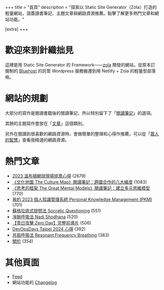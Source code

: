 +++
title = "首頁"
description = "探索以 Static Site Generator（Zola）打造的輕量網站，涵蓋讀書筆記、主題文章與網路資源推薦。點擊了解更多熱門文章和網站功能。"

[extra]
+++

# 歡迎來到針織拙見

這裡是用 Static Site Generator 的 Framework——[zola](https://www.getzola.org/documentation/getting-started/overview/) 開發的網站，從原本訂閱制的 [Bluehost](https://www.bluehost.com/) 的託管 Wordpress 服務搬遷到用 Netlify + Zola 的輕量型部落格。

# 網站的規劃

大部分的寫作是閱讀書籍後的閱讀筆記，所以特別留下了「[閱讀筆記](reading-notes/)」的選項。

其餘的主題寫作會放在「[文章](blog/)」這個類別。

另外在閱讀到很喜歡的網路資源時，會做簡單的整理和心得作推薦，可以從「[眾人的智慧](wistom/)」查看我精選的網路資源。

# 熱門文章
* [2023 溫布頓網球現場排票心得](/blog/2023-wimbledon-tennis/) <span class="view-count">(2679)</span>
* [《文化地圖 The Culture Map》閱讀筆記：跨國合作的八大維度](/reading-notes/the-culture-map/) <span class="view-count">(1083)</span>
* [《思考的框架 The Great Mental Models》閱讀筆記：建立多元思維模型](/reading-notes/the-great-mental-models/) <span class="view-count">(770)</span>
* [我的 2023 個人知識管理系統 Personal Knowledge Management (PKM)](/blog/2023-personal-knowledge-management/) <span class="view-count">(701)</span>
* [蘇格拉底式提問法 Socratic Questioning](/wisdom/methods/socratic-questioning/) <span class="view-count">(551)</span>
* [淨脈呼吸法 Nadi Shodhana](/wisdom/methods/nadi-shodhana/) <span class="view-count">(520)</span>
* [【零日攻擊 Zero Day】完整前導片](/wisdom/videos/zero-day-trailer/) <span class="view-count">(506)</span>
* [DevOpsDays Taipei 2024 心得](/blog/2024-devopsdays-taipei/) <span class="view-count">(392)</span>
* [共振呼吸法 Resonant Frequency Breathing](/wisdom/methods/resonant-frequency-breathing/) <span class="view-count">(383)</span>
* [關於](/about/) <span class="view-count">(354)</span>


# 其他頁面
* [Feed](/atom.xml)
* 網站功能的 [Changelog](@/changelog/index.md)
